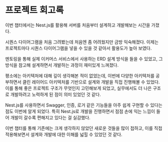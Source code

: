 # 프로젝트 회고록
이번 챕터에서는 Nest.js를 활용해 서버를 처음부터 설계하고 개발해보는 시간을 가졌다.

시퀀스 다이어그램을 처음 그려봤는데 처음엔 좀 어려웠지만 금방 익숙해졌다. 이제는 프로젝트마다 시퀀스 다이어그램을 넣을 수 있을 것 같아서 활용도가 높아 보였다.

멘토링을 통해 실제 이커머스 서비스에서 사용하는 ERD 설계 방식을 들을 수 있었고, 그 방식을 참고해 설계하면서 개발하는 과정이 재미있게 느껴졌다.

평소에는 아키텍처에 대해 깊이 생각해본 적이 없었는데, 이번에 다양한 아키텍처를 공부하면서 클린 레이어드 아키텍처를 기반으로 설계와 개발을 직접 진행해볼 수 있었다. 이를 통해 좋은 프로젝트 구조가 무엇인지 고민해보게 되었고, 실무에서도 더 나은 구조로 개발하려고 노력하게 된 점이 의미 있었던 것 같다.

Nest.js를 사용하면서 Swagger, 인증, 로거 같은 기능들을 아주 쉽게 구현할 수 있다는 점도 이번에 알게 되었다. 특히 Nest.js로 개발을 진행하면서 점점 손에 익는 느낌이 들어 개발이 갈수록 편해지고 있다는 걸 실감했다.

이번 챕터를 통해 기존에는 크게 생각하지 않았던 새로운 것들을 많이 접하고, 이를 직접 적용해보면서 설계와 개발에 대한 이해를 넓힐 수 있었던 것 같다.